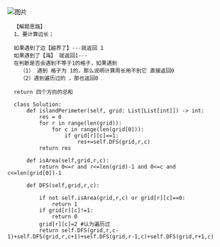 ![图片](https://user-images.githubusercontent.com/38878365/191680429-ece430a4-5762-43c9-b0fa-9e56b91c62bd.png)

      【解题思路】
      1、要计算边长；
      
      如果遇到了边【越界了】---就返回 1
      如果遇到了【海】 就返回1---
      在判断是否会遇到不等于1的格子，如果遇到
        （1） 遇到 格子为 1的，那么说明计算周长用不到它 直接返回0
        （2）遇到遍历过的 ，那也返回0
        
      return 四个方向的总和

      class Solution:
          def islandPerimeter(self, grid: List[List[int]]) -> int:
              res = 0
              for r in range(len(grid)):
                  for c in range(len(grid[0])):
                      if grid[r][c]==1:
                          res+=self.DFS(grid,r,c)
              return res

          def isArea(self,grid,r,c):
              return 0<=r and r<=len(grid)-1 and 0<=c and c<=len(grid[0])-1

          def DFS(self,grid,r,c):

              if not self.isArea(grid,r,c) or grid[r][c]==0:
                  return 1   
              if grid[r][c]!=1:
                  return 0
              grid[r][c]=2 #认为遍历过
              return self.DFS(grid,r,c-1)+self.DFS(grid,r,c+1)+self.DFS(grid,r-1,c)+self.DFS(grid,r+1,c)
